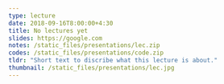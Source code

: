```yaml
---
type: lecture
date: 2018-09-16T8:00:00+4:30
title: No lectures yet
slides: https://google.com
notes: /static_files/presentations/lec.zip
codes: /static_files/presentations/code.zip
tldr: "Short text to discribe what this lecture is about."
thumbnail: /static_files/presentations/lec.jpg
---
```

